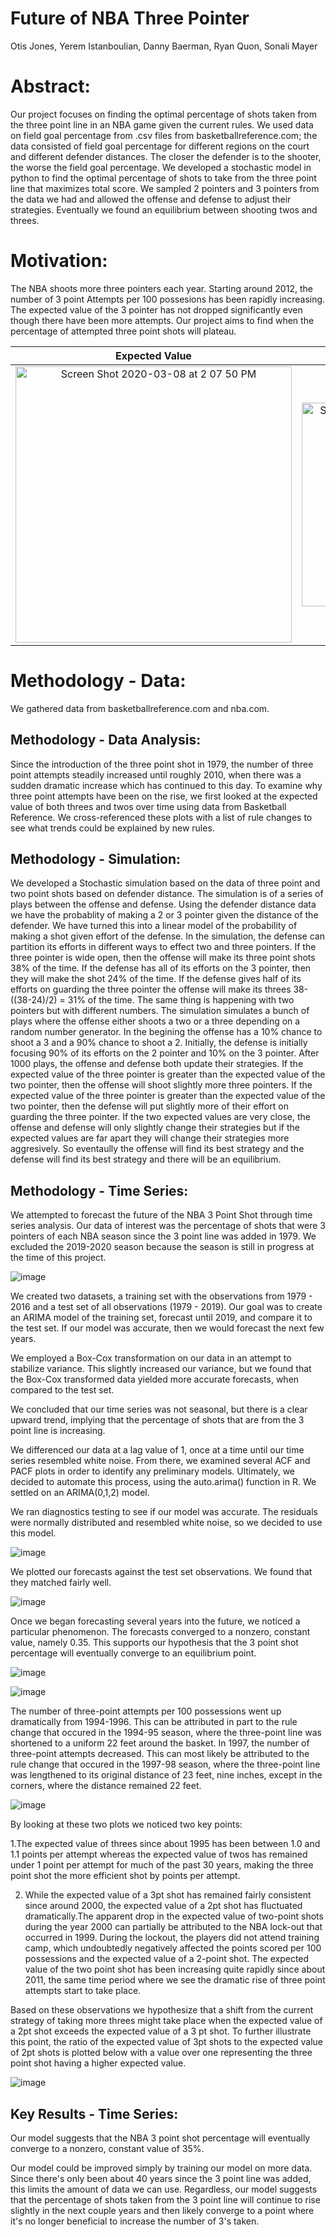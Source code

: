 # Future of NBA Three Pointer
Otis Jones, Yerem Istanboulian, Danny Baerman, Ryan Quon, Sonali Mayer

# Abstract:
Our project focuses on finding the optimal percentage of shots taken from the three point line in an NBA game given the current rules. We used data on field goal percentage from .csv files from basketballreference.com; the data consisted of field goal percentage for different regions on the court and different defender distances. The closer the defender is to the shooter, the worse the field goal percentage. We developed a stochastic model in python to find the optimal percentage of shots to take from the three point line that maximizes total score. We sampled 2 pointers and 3 pointers from the data we had and allowed the offense and defense to adjust their strategies. Eventually we found an equilibrium between shooting twos and threes.

# Motivation:
The NBA shoots more three pointers each year. Starting around 2012, the number of 3 point Attempts per 100 possesions has been rapidly increasing. The expected value of the 3 pointer has not dropped significantly even though there have been more attempts. Our project aims to find when the percentage of attempted three point shots will plateau.

Expected Value             | Attempts
:-------------------------:|:-------------------------:
<img width="442" alt="Screen Shot 2020-03-08 at 2 07 50 PM" src="https://user-images.githubusercontent.com/46733087/76171242-3bf8fd80-6146-11ea-9d48-ed6bc17a1942.png"> |  <img width="326" alt="Screen Shot 2020-03-08 at 2 07 56 PM" src="https://user-images.githubusercontent.com/46733087/76171252-59c66280-6146-11ea-83bb-63941ee6fe6d.png">

# Methodology - Data:
We gathered data from basketballreference.com and nba.com.

## Methodology - Data Analysis:
Since the introduction of the three point shot in 1979, the number of three point attempts steadily increased until roughly 2010, when there was a sudden dramatic increase which has continued to this day. To examine why three point attempts have been on the rise, we first looked at the expected value of both threes and twos over time using data from Basketball Reference. We cross-referenced these plots with a list of rule changes to see what trends could be explained by new rules. 

## Methodology - Simulation:
We developed a Stochastic simulation based on the data of three point and two point shots based on defender distance. The simulation is of a series of plays between the offense and defense. Using the defender distance data we have the probablity of making a 2 or 3 pointer given the distance of the defender. We have turned this into a linear model of the probability of making a shot given effort of the defense. In the simulation, the defense can partition its efforts in different ways to effect two and three pointers. If the three pointer is wide open, then the offense will make its three point shots 38% of the time. If the defense has all of its efforts on the 3 pointer, then they will make the shot 24% of the time. If the defense gives half of its efforts on guarding the three pointer the offense will make its threes 38-((38-24)/2) = 31% of the time. The same thing is happening with two pointers but with different numbers.
  The simulation simulates a bunch of plays where the offense either shoots a two or a three depending on a random number generator. In the begining the offense has a 10% chance to shoot a 3 and a 90% chance to shoot a 2. Initially, the defense is initially focusing 90% of its efforts on the 2 pointer and 10% on the 3 pointer. After 1000 plays, the offense and defense both update their strategies. If the expected value of the three pointer is greater than the expected value of the two pointer, then the offense will shoot slightly more three pointers. If the expected value of the three pointer is greater than the expected value of the two pointer, then the defense will put slightly more of their effort on guarding the three pointer. If the two expected values are very close, the offense and defense will only slightly change their strategies but if the expected values are far apart they will change their strategies more aggresively. So eventaully the offense will find its best strategy and the defense will find its best strategy and there will be an equilibrium.
  
## Methodology - Time Series: 
We attempted to forecast the future of the NBA 3 Point Shot through time series analysis. Our data of interest was the percentage of shots that were 3 pointers of each NBA season since the 3 point line was added in 1979. We excluded the 2019-2020 season because the season is still in progress at the time of this project.

![image](https://user-images.githubusercontent.com/51941454/76173011-a4e97100-6158-11ea-97e1-0e9d7fb14ac5.png)

We created two datasets, a training set with the observations from 1979 - 2016 and a test set of all observations (1979 - 2019). Our goal was to create an ARIMA model of the training set, forecast until 2019, and compare it to the test set. If our model was accurate, then we would forecast the next few years.

We employed a Box-Cox transformation on our data in an attempt to stabilize variance. This slightly increased our variance, but we found that the Box-Cox transformed data yielded more accurate forecasts, when compared to the test set.

We concluded that our time series was not seasonal, but there is a clear upward trend, implying that the percentage of shots that are from the 3 point line is increasing.

We differenced our data at a lag value of 1, once at a time until our time series resembled white noise. From there, we examined several ACF and PACF plots in order to identify any preliminary models. Ultimately, we decided to automate this process, using the auto.arima() function in R. We settled on an ARIMA(0,1,2) model.

We ran diagnostics testing to see if our model was accurate. The residuals were normally distributed and resembled white noise, so we decided to use this model.

![image](https://user-images.githubusercontent.com/51941454/76173032-c5193000-6158-11ea-9ea1-e47a4ec9db9b.png)

We plotted our forecasts against the test set observations. We found that they matched fairly well.

![image](https://user-images.githubusercontent.com/51941454/76173036-dbbf8700-6158-11ea-8a04-1c79b08d59c6.png)

Once we began forecasting several years into the future, we noticed a particular phenomenon. The forecasts converged to a nonzero, constant value, namely 0.35. This supports our hypothesis that the 3 point shot percentage will eventually converge to an equilibrium point.

![image](https://user-images.githubusercontent.com/51941454/76173043-e843df80-6158-11ea-9ce7-904b426d1577.png)


![image](https://user-images.githubusercontent.com/47067688/76171194-cbea7780-6145-11ea-8226-7e18b76a2d8e.png)

The number of three-point attempts per 100 possessions went up dramatically from 1994-1996. This can be attributed in part to the rule change that occured in the 1994-95 season, where the three-point line was shortened to a uniform 22 feet around the basket. In 1997, the number of three-point attempts decreased. This can most likely be attributed to the rule change that occured in the 1997-98 season, where the three-point line was lengthened to its original distance of 23 feet, nine inches, except in the corners, where the distance remained 22 feet. 


![image](https://user-images.githubusercontent.com/47067688/76171198-d3118580-6145-11ea-836b-b834adcfef22.png)


By looking at these two plots we noticed two key points:

1.The expected value of threes since about 1995 has been between 1.0 and 1.1 points per attempt whereas the expected value of twos has remained under 1 point per attempt for much of the past 30 years, making the three point shot the more efficient shot by points per attempt.

2. While the expected value of a 3pt shot has remained fairly consistent since around 2000, the expected value of a 2pt shot has fluctuated dramatically.The apparent drop in the expected value of two-point shots during the year 2000 can partially be attributed to the NBA lock-out that occurred in 1999. During the lockout, the players did not attend training camp, which undoubtedly negatively affected the points scored per 100 possessions and the expected value of a 2-point shot. The expected value of the two point shot has been increasing quite rapidly since about 2011, the same time period where we see the dramatic rise of three point attempts start to take place.

Based on these observations we hypothesize that a shift from the current strategy of taking more threes might take place when the expected value of a 2pt shot exceeds the expected value of a 3 pt shot. To further illustrate this point, the ratio of the expected value of 3pt shots to the expected value of 2pt shots is plotted below with a value over one representing the three point shot having a higher expected value.

![image](https://user-images.githubusercontent.com/47067688/76171201-da389380-6145-11ea-84af-16ce44a4bf36.png)

## Key Results - Time Series:
Our model suggests that the NBA 3 point shot percentage will eventually converge to a nonzero, constant value of 35%. 

Our model could be improved simply by training our model on more data. Since there's only been about 40 years since the 3 point line was added, this limits the amount of data we can use. Regardless, our model suggests that the percentage of shots taken from the 3 point line will continue to rise slightly in the next couple years and then likely converge to a point where it's no longer beneficial to increase the number of 3's taken.
